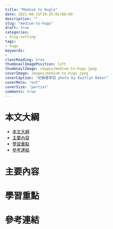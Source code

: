 ```yaml
---
title: "Medium to Hugle"
date: 2021-08-15T19:35:01+08:00
description: ""
slug: "medium-to-hugo"
draft: true
categories:
- blog-setting
tags:
- hugo
keywords:
- 
clearReading: true
thumbnailImagePosition: left
thumbnailImage: images/medium-to-hugo.jpeg
coverImage: images/medium-to-hugo.jpeg
coverCaption: "紀錄著學習 photo by Kaitlyn Baker"
coverMeta: "out"
coverSize: "partial"
comments: true
---
```


<!--more-->
# 本文大綱
- [本文大綱](#本文大綱)
- [主要內容](#主要內容)
- [學習重點](#學習重點)
- [參考連結](#參考連結)

# 主要內容

# 學習重點

# 參考連結
